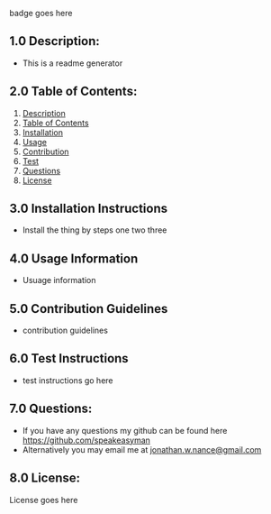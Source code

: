 badge goes here
## 1.0 Description:
- This is a readme generator
## 2.0 Table of Contents:
1. [Description](#1.0-Description)
2. [Table of Contents](#2.0-table-of-contents)
3. [Installation](#3.0-installation-instructions)
4. [Usage](#4.0-usage-information)
5. [Contribution](#5.0-contribution-guidelines)
6. [Test](#6.0-test-instructions)
7. [Questions](#7.0-questions)
8. [License](#8.0-license)
## 3.0 Installation Instructions
- Install the thing by steps one two three
## 4.0 Usage Information
- Usuage information
## 5.0 Contribution Guidelines
- contribution guidelines
## 6.0 Test Instructions
- test instructions go here
## 7.0 Questions:
- If you have any questions my github can be found here  https://github.com/speakeasyman
- Alternatively you may email me at jonathan.w.nance@gmail.com
## 8.0 License:
License goes here